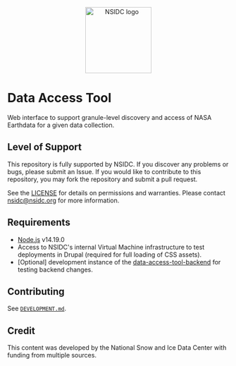 <p align="center">
  <img alt="NSIDC logo" src="https://nsidc.org/themes/custom/nsidc/logo.svg" width="150" />
</p>


# Data Access Tool

Web interface to support granule-level discovery and access of NASA Earthdata for a
given data collection.


## Level of Support

This repository is fully supported by NSIDC. If you discover any problems or
bugs, please submit an Issue. If you would like to contribute to this
repository, you may fork the repository and submit a pull request.

See the [LICENSE](LICENSE) for details on permissions and warranties. Please
contact nsidc@nsidc.org for more information.


## Requirements

* [Node.js](https://nodejs.org/en) v14.19.0
* Access to NSIDC's internal Virtual Machine infrastructure to test deployments
  in Drupal (required for full loading of CSS assets).
* [Optional] development instance of the
  [data-access-tool-backend](https://github.com/nsidc/data-access-tool-backend/)
  for testing backend changes.


## Contributing

See [`DEVELOPMENT.md`](./DEVELOPMENT.md).


## Credit

This content was developed by the National Snow and Ice Data Center with funding
from multiple sources.
